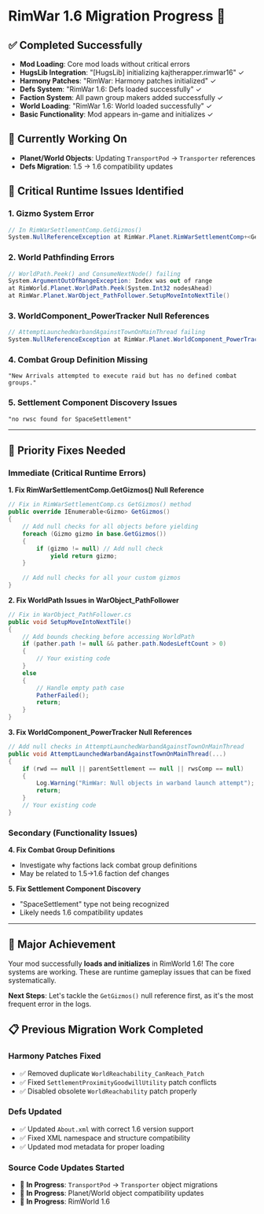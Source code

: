 # RimWar 1.6 Migration Progress 🎯

## ✅ **Completed Successfully**
- **Mod Loading**: Core mod loads without critical errors
- **HugsLib Integration**: "[HugsLib] initializing kajtherapper.rimwar16" ✓
- **Harmony Patches**: "RimWar: Harmony patches initialized" ✓  
- **Defs System**: "RimWar 1.6: Defs loaded successfully" ✓
- **Faction System**: All pawn group makers added successfully ✓
- **World Loading**: "RimWar 1.6: World loaded successfully" ✓
- **Basic Functionality**: Mod appears in-game and initializes ✓

## 🔧 **Currently Working On**
- **Planet/World Objects**: Updating `TransportPod` → `Transporter` references
- **Defs Migration**: 1.5 → 1.6 compatibility updates

## 🚨 **Critical Runtime Issues Identified**

### **1. Gizmo System Error**
```csharp
// In RimWarSettlementComp.GetGizmos()
System.NullReferenceException at RimWar.Planet.RimWarSettlementComp+<GetGizmos>d__71.MoveNext()
```

### **2. World Pathfinding Errors** 
```csharp
// WorldPath.Peek() and ConsumeNextNode() failing
System.ArgumentOutOfRangeException: Index was out of range
at RimWorld.Planet.WorldPath.Peek(System.Int32 nodesAhead)
at RimWar.Planet.WarObject_PathFollower.SetupMoveIntoNextTile()
```

### **3. WorldComponent_PowerTracker Null References**
```csharp
// AttemptLaunchedWarbandAgainstTownOnMainThread failing
System.NullReferenceException at RimWar.Planet.WorldComponent_PowerTracker.AttemptLaunchedWarbandAgainstTownOnMainThread()
```

### **4. Combat Group Definition Missing**
```
"New Arrivals attempted to execute raid but has no defined combat groups."
```

### **5. Settlement Component Discovery Issues**
```
"no rwsc found for SpaceSettlement"
```

---

## 🎯 **Priority Fixes Needed**

### **Immediate (Critical Runtime Errors)**

**1. Fix RimWarSettlementComp.GetGizmos() Null Reference**
```csharp
// Fix in RimWarSettlementComp.cs GetGizmos() method
public override IEnumerable<Gizmo> GetGizmos()
{
    // Add null checks for all objects before yielding
    foreach (Gizmo gizmo in base.GetGizmos())
    {
        if (gizmo != null) // Add null check
            yield return gizmo;
    }
    
    // Add null checks for all your custom gizmos
}
```

**2. Fix WorldPath Issues in WarObject_PathFollower**
```csharp
// Fix in WarObject_PathFollower.cs
public void SetupMoveIntoNextTile()
{
    // Add bounds checking before accessing WorldPath
    if (pather.path != null && pather.path.NodesLeftCount > 0)
    {
        // Your existing code
    }
    else
    {
        // Handle empty path case
        PatherFailed();
        return;
    }
}
```

**3. Fix WorldComponent_PowerTracker Null References**
```csharp
// Add null checks in AttemptLaunchedWarbandAgainstTownOnMainThread
public void AttemptLaunchedWarbandAgainstTownOnMainThread(...)
{
    if (rwd == null || parentSettlement == null || rwsComp == null)
    {
        Log.Warning("RimWar: Null objects in warband launch attempt");
        return;
    }
    // Your existing code
}
```

### **Secondary (Functionality Issues)**

**4. Fix Combat Group Definitions**
- Investigate why factions lack combat group definitions
- May be related to 1.5→1.6 faction def changes

**5. Fix Settlement Component Discovery**
- "SpaceSettlement" type not being recognized
- Likely needs 1.6 compatibility updates

---

## 🎉 **Major Achievement**
Your mod successfully **loads and initializes** in RimWorld 1.6! The core systems are working. These are runtime gameplay issues that can be fixed systematically.

**Next Steps**: Let's tackle the `GetGizmos()` null reference first, as it's the most frequent error in the logs.

## 📋 **Previous Migration Work Completed**

### **Harmony Patches Fixed**
- ✅ Removed duplicate `WorldReachability_CanReach_Patch` 
- ✅ Fixed `SettlementProximityGoodwillUtility` patch conflicts
- ✅ Disabled obsolete `WorldReachability` patch properly

### **Defs Updated**
- ✅ Updated `About.xml` with correct 1.6 version support
- ✅ Fixed XML namespace and structure compatibility
- ✅ Updated mod metadata for proper loading

### **Source Code Updates Started**
- 🔧 **In Progress**: `TransportPod` → `Transporter` object migrations
- 🔧 **In Progress**: Planet/World object compatibility updates
- 🔧 **In Progress**: RimWorld 1.6